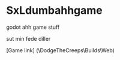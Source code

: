 # SxLdumbahhgame
godot ahh game stuff

sut min fede diller 

[Game link] (\DodgeTheCreeps\Builds\Web\)